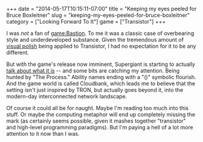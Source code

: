 +++
date = "2014-05-17T10:15:11-07:00"
title = "Keeping my eyes peeled for Bruce Boxleitner"
slug = "keeping-my-eyes-peeled-for-bruce-boxleitner"
category = ["Looking Forward To It"]
game = ["Transistor"]
+++

I was <i>not</i> a fan of <game:Bastion>.  To me it was a classic case of overbearing style and underdeveloped substance.  Given the tremendous amount of <a href="http://www.vg247.com/2014/05/16/transistor-launch-trailer-released/">visual polish</a> being applied to Transistor, I had no expectation for it to be any different.

But with the game's release now imminent, Supergiant is starting to actually <a href="http://www.vg247.com/2014/05/13/transistor-supergiant-interview-ps4-pc/">talk about what it is</a> -- and some bits are catching my attention.  Being hunted by "The Process."  Ability names ending with a "()" symbolic flourish.  And the game world is called Cloudbank, which leads me to believe that the setting isn't just inspired by TRON, but actually goes beyond it, into the modern-day interconnected network landscape.

Of course it could all be for naught.  Maybe I'm reading too much into this stuff.  Or maybe the computing metaphor will end up completely missing the mark (as certainly seems possible, given it mashes together "transistor" and high-level programming paradigms).  But I'm paying a hell of a lot more attention to it now than I was.